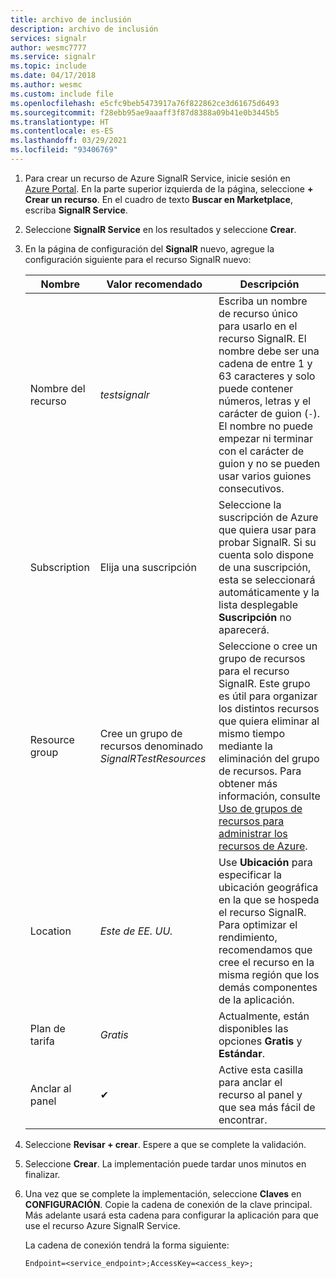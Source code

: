 ```yaml
---
title: archivo de inclusión
description: archivo de inclusión
services: signalr
author: wesmc7777
ms.service: signalr
ms.topic: include
ms.date: 04/17/2018
ms.author: wesmc
ms.custom: include file
ms.openlocfilehash: e5cfc9beb5473917a76f822862ce3d61675d6493
ms.sourcegitcommit: f28ebb95ae9aaaff3f87d8388a09b41e0b3445b5
ms.translationtype: HT
ms.contentlocale: es-ES
ms.lasthandoff: 03/29/2021
ms.locfileid: "93406769"
---
```

1. Para crear un recurso de Azure SignalR Service, inicie sesión en [Azure Portal](https://portal.azure.com). En la parte superior izquierda de la página, seleccione **+ Crear un recurso**. En el cuadro de texto **Buscar en Marketplace**, escriba **SignalR Service**.

2. Seleccione **SignalR Service** en los resultados y seleccione **Crear**.

3. En la página de configuración del **SignalR** nuevo, agregue la configuración siguiente para el recurso SignalR nuevo:

    | Nombre | Valor recomendado | Descripción |
    | ---- | ----------------- | ----------- |
    | Nombre del recurso | *testsignalr* | Escriba un nombre de recurso único para usarlo en el recurso SignalR. El nombre debe ser una cadena de entre 1 y 63 caracteres y solo puede contener números, letras y el carácter de guion (`-`). El nombre no puede empezar ni terminar con el carácter de guion y no se pueden usar varios guiones consecutivos.|
    | Subscription | Elija una suscripción |  Seleccione la suscripción de Azure que quiera usar para probar SignalR. Si su cuenta solo dispone de una suscripción, esta se seleccionará automáticamente y la lista desplegable **Suscripción** no aparecerá.|
    | Resource group | Cree un grupo de recursos denominado *SignalRTestResources*| Seleccione o cree un grupo de recursos para el recurso SignalR. Este grupo es útil para organizar los distintos recursos que quiera eliminar al mismo tiempo mediante la eliminación del grupo de recursos. Para obtener más información, consulte [Uso de grupos de recursos para administrar los recursos de Azure](../articles/azure-resource-manager/management/overview.md). |
    | Location | *Este de EE. UU.* | Use **Ubicación** para especificar la ubicación geográfica en la que se hospeda el recurso SignalR. Para optimizar el rendimiento, recomendamos que cree el recurso en la misma región que los demás componentes de la aplicación. |
    | Plan de tarifa | *Gratis* | Actualmente, están disponibles las opciones **Gratis** y **Estándar**. |
    | Anclar al panel | ✔ | Active esta casilla para anclar el recurso al panel y que sea más fácil de encontrar. |

4. Seleccione **Revisar + crear**. Espere a que se complete la validación. 

5. Seleccione **Crear**. La implementación puede tardar unos minutos en finalizar.

6. Una vez que se complete la implementación, seleccione **Claves** en **CONFIGURACIÓN**. Copie la cadena de conexión de la clave principal. Más adelante usará esta cadena para configurar la aplicación para que use el recurso Azure SignalR Service.

    La cadena de conexión tendrá la forma siguiente:
    
    `Endpoint=<service_endpoint>;AccessKey=<access_key>;`
